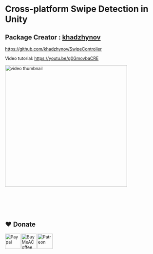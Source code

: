 # Cross-platform Swipe Detection in Unity

## Package Creator : <a href="https://github.com/khadzhynov">khadzhynov</a>
https://github.com/khadzhynov/SwipeController

Video tutorial: https://youtu.be/g0GmovbaCRE

<a href="https://youtu.be/g0GmovbaCRE"><img alt="video thumbnail" width="400px" src="https://img.youtube.com/vi/g0GmovbaCRE/0.jpg" /></a>




<br><br>
<br><br>
## ❤️ Donate

<a href="https://paypal.me/hamzaherbou" title="https://paypal.me/hamzaherbou" target="_blank"><img align="left" height="50" src="https://www.mediafire.com/convkey/72dc/iz78ys7vtfsl957zg.jpg" alt="Paypal"></a>

<a href="https://www.buymeacoffee.com/hamzaherbou" title="https://www.buymeacoffee.com/hamzaherbou" target="_blank"><img align="left" height="50" src="https://www.mediafire.com/convkey/66bc/dg3xdk96km1pt7gzg.jpg" alt="BuyMeACoffee"></a>

<a href="https://patreon.com/herbou" title="https://patreon.com/herbou" target="_blank"><img align="left" height="50" src="https://www.mediafire.com/convkey/57b1/0h171bqmdesoljczg.jpg" alt="Patreon"></a>
